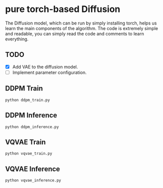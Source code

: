# pure torch-based Diffusion
The Diffusion model, which can be run by simply installing torch, helps us learn the main components of the algorithm. The code is extremely simple and readable, you can simply read the code and comments to learn everything.

## TODO
- [x] Add VAE to the diffusion model.
- [ ] Implement parameter configuration.

## DDPM Train
`python ddpm_train.py`

## DDPM Inference
`python ddpm_inference.py`

## VQVAE Train
`python vqvae_train.py`

## VQVAE Inference
`python vqvae_inference.py`